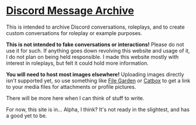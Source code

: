 # [Discord Message Archive][dma]

This is intended to archive Discord conversations, roleplays,
and to create custom conversations for roleplay or example purposes.

**This is not intended to fake conversations or interactions!** Please do not use it for such.
If anything goes down revolving this website and usage of it, I do not plan on being held responsible.
I made this website mostly with interest in roleplays, but felt it could hold more information.

**You will need to host most images elsewhere!** Uploading images directly isn't supported yet,
so use something like [File Garden](<https://filegarden.com>) or [Catbox](<https://catbox.moe>)
to get a link to your media files for attachments or profile pictures.

There will be more here when I can think of stuff to write.

For now, this site is in... Alpha, I think? It's not ready in the slightest, and has a good yet to be.

[dma]: https://chiptumor.github.io/discord-message-archive "Not up yet, sorry!"
